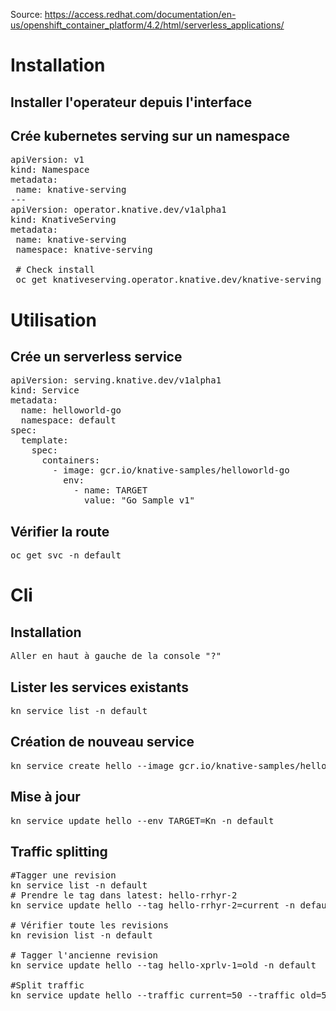 Source:
https://access.redhat.com/documentation/en-us/openshift_container_platform/4.2/html/serverless_applications/


# Installation
## Installer l'operateur depuis l'interface

## Crée kubernetes serving sur un namespace
<pre>
apiVersion: v1
kind: Namespace
metadata:
 name: knative-serving
---
apiVersion: operator.knative.dev/v1alpha1
kind: KnativeServing
metadata:
 name: knative-serving
 namespace: knative-serving

 # Check install
 oc get knativeserving.operator.knative.dev/knative-serving -n knative-serving --template='{{range .status.conditions}}{{printf "%s=%s\n" .type .status}}{{end}}'
</pre>

# Utilisation
## Crée un serverless service
<pre>
apiVersion: serving.knative.dev/v1alpha1
kind: Service
metadata:
  name: helloworld-go
  namespace: default
spec:
  template:
    spec:
      containers:
        - image: gcr.io/knative-samples/helloworld-go
          env:
            - name: TARGET
              value: "Go Sample v1"
</pre>

## Vérifier la route
<pre>
oc get svc -n default
</pre>

# Cli
## Installation
<pre>
Aller en haut à gauche de la console "?"
</pre>

## Lister les services existants
<pre>
kn service list -n default
</pre>

## Création de nouveau service
<pre>
kn service create hello --image gcr.io/knative-samples/helloworld-go --env TARGET=Knative
</pre>

## Mise à jour
<pre>
kn service update hello --env TARGET=Kn -n default
</pre>

## Traffic splitting
<pre>
#Tagger une revision
kn service list -n default
# Prendre le tag dans latest: hello-rrhyr-2
kn service update hello --tag hello-rrhyr-2=current -n default

# Vérifier toute les revisions
kn revision list -n default

# Tagger l'ancienne revision
kn service update hello --tag hello-xprlv-1=old -n default

#Split traffic
kn service update hello --traffic current=50 --traffic old=50 -n default
</pre>